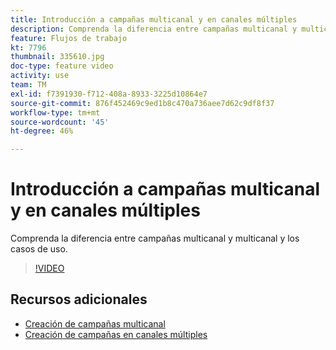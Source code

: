 ```yaml
---
title: Introducción a campañas multicanal y en canales múltiples
description: Comprenda la diferencia entre campañas multicanal y multicanal y los casos de uso.
feature: Flujos de trabajo
kt: 7796
thumbnail: 335610.jpg
doc-type: feature video
activity: use
team: TM
exl-id: f7391930-f712-408a-8933-3225d10864e7
source-git-commit: 876f452469c9ed1b8c470a736aee7d62c9df8f37
workflow-type: tm+mt
source-wordcount: '45'
ht-degree: 46%

---
```


# Introducción a campañas multicanal y en canales múltiples

Comprenda la diferencia entre campañas multicanal y multicanal y los casos de uso.

>[!VIDEO](https://video.tv.adobe.com/v/335610?quality=12)

## Recursos adicionales

* [Creación de campañas multicanal](/help/orchestrate-campaigns/multi-channel-campaigns.md)
* [Creación de campañas en canales múltiples](/help/orchestrate-campaigns/cross-channel-campaigns.md)
